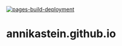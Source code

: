 [![pages-build-deployment](https://github.com/AnnikaStein/annikastein.github.io/actions/workflows/pages/pages-build-deployment/badge.svg)](https://github.com/AnnikaStein/annikastein.github.io/actions/workflows/pages/pages-build-deployment)

# annikastein.github.io
